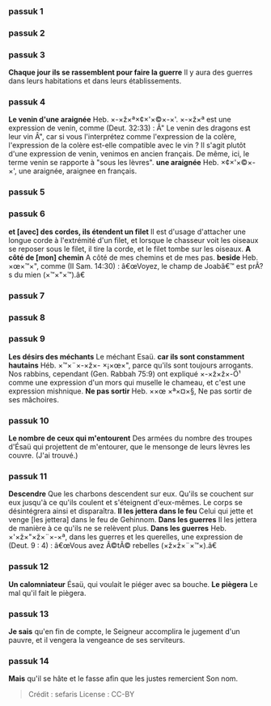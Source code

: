 
### passuk 1

### passuk 2

### passuk 3
<b>Chaque jour ils se rassemblent pour faire la guerre</b> Il y aura des guerres dans leurs habitations et dans leurs établissements.

### passuk 4
<b>Le venin d'une araignée</b> Heb. ×-×ž×ª×¢×'×©×-×'. ×-×ž×ª est une expression de venin, comme (Deut. 32:33) : Â" Le venin des dragons est leur vin Â", car si vous l'interprétez comme l'expression de la colère, l'expression de la colère est-elle compatible avec le vin ? Il s'agit plutôt d'une expression de venin, venimos en ancien français. De même, ici, le terme venin se rapporte à "sous les lèvres".
<b>une araignée</b> Heb. ×¢×'×©×-×', une araignée, araignee en français.

### passuk 5

### passuk 6
<b>et [avec] des cordes, ils étendent un filet</b> Il est d'usage d'attacher une longue corde à l'extrémité d'un filet, et lorsque le chasseur voit les oiseaux se reposer sous le filet, il tire la corde, et le filet tombe sur les oiseaux.
<b>A côté de [mon] chemin</b> A côté de mes chemins et de mes pas.
<b>beside</b> Heb. ×œ×™×", comme (II Sam. 14:30) : â€œVoyez, le champ de Joabâ€™ est prÃ?s du mien (×™×"×™).â€

### passuk 7

### passuk 8

### passuk 9
<b>Les désirs des méchants</b> Le méchant Esaü.
<b>car ils sont constamment hautains</b> Héb. ×™×¨×-×ž×- ×¡×œ×", parce qu'ils sont toujours arrogants. Nos rabbins, cependant (Gen. Rabbah 75:9) ont expliqué ×-×ž×ž×-Ö¹ comme une expression d'un mors qui muselle le chameau, et c'est une expression mishnique.
<b>Ne pas sortir</b> Heb. ××œ ×ª×¤×§, Ne pas sortir de ses mâchoires.

### passuk 10
<b>Le nombre de ceux qui m'entourent</b> Des armées du nombre des troupes d'Ésaü qui projettent de m'entourer, que le mensonge de leurs lèvres les couvre. (J'ai trouvé.)

### passuk 11
<b>Descendre</b> Que les charbons descendent sur eux. Qu'ils se couchent sur eux jusqu'à ce qu'ils coulent et s'éteignent d'eux-mêmes. Le corps se désintégrera ainsi et disparaîtra.
<b>Il les jettera dans le feu</b> Celui qui jette et venge [les jettera] dans le feu de Gehinnom. <b>Dans les guerres</b> Il les jettera de manière à ce qu'ils ne se relèvent plus.
<b>Dans les guerres</b> Heb. ×'×ž×"×ž×¨×-×ª, dans les guerres et les querelles, une expression de (Deut. 9 : 4) : â€œVous avez Ã©tÃ© rebelles (×ž×ž×¨×™×).â€

### passuk 12
<b>Un calomniateur</b> Ésaü, qui voulait le piéger avec sa bouche.
<b>Le piègera</b> Le mal qu'il fait le piègera.

### passuk 13
<b>Je sais</b> qu'en fin de compte, le Seigneur accomplira le jugement d'un pauvre, et il vengera la vengeance de ses serviteurs.

### passuk 14
<b>Mais</b> qu'il se hâte et le fasse afin que les justes remercient Son nom.

>Crédit : sefaris
>License : CC-BY